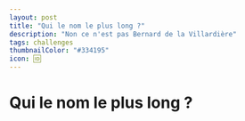 ```yaml
---
layout: post
title: "Qui le nom le plus long ?"
description: "Non ce n'est pas Bernard de la Villardière"
tags: challenges
thumbnailColor: "#334195"
icon: 🆔
---
```


# Qui le nom le plus long ?